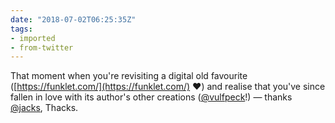 ```yaml
---
date: "2018-07-02T06:25:35Z"
tags:
- imported
- from-twitter
---
```

That moment when you're revisiting a digital old favourite \([https://funklet.com/](https://funklet.com/) ❤️\) and realise that you've since fallen in love with its author's other creations \([@vulfpeck](/twitter/#/vulfpeck)\!\) — thanks [@jacks](/twitter/#/jacks), Thacks.
